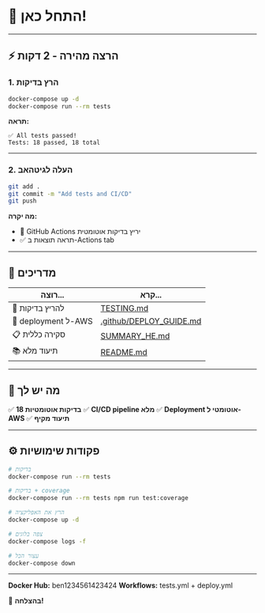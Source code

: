 # 🚀 התחל כאן!

---

## ⚡ הרצה מהירה - 2 דקות

### 1. הרץ בדיקות

```bash
docker-compose up -d
docker-compose run --rm tests
```

**תראה:**
```
✅ All tests passed!
Tests: 18 passed, 18 total
```

---

### 2. העלה לגיטהאב

```bash
git add .
git commit -m "Add tests and CI/CD"
git push
```

**מה יקרה:**
- 🤖 GitHub Actions יריץ בדיקות אוטומטית
- ✅ תראה תוצאות ב-Actions tab

---

## 📖 מדריכים

| רוצה... | קרא... |
|---------|--------|
| 🧪 להריץ בדיקות | [TESTING.md](TESTING.md) |
| 🚀 deployment ל-AWS | [.github/DEPLOY_GUIDE.md](.github/DEPLOY_GUIDE.md) |
| 📋 סקירה כללית | [SUMMARY_HE.md](SUMMARY_HE.md) |
| 📚 תיעוד מלא | [README.md](README.md) |

---

## 🎯 מה יש לך

✅ **18 בדיקות אוטומטיות**
✅ **CI/CD pipeline מלא**
✅ **Deployment אוטומטי ל-AWS**
✅ **תיעוד מקיף**

---

## ⚙️ פקודות שימושיות

```bash
# בדיקות
docker-compose run --rm tests

# בדיקות + coverage
docker-compose run --rm tests npm run test:coverage

# הרץ את האפליקציה
docker-compose up -d

# צפה בלוגים
docker-compose logs -f

# עצור הכל
docker-compose down
```

---

**Docker Hub:** ben1234561423424
**Workflows:** tests.yml + deploy.yml

🎉 **בהצלחה!**
